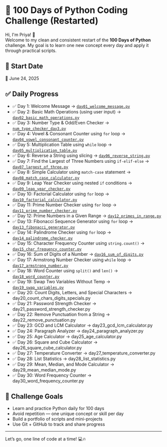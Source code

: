 # 🐍 100 Days of Python Coding Challenge (Restarted)

Hi, I'm Priya! 👋  
Welcome to my clean and consistent restart of the **100 Days of Python** challenge. My goal is to learn one new concept every day and apply it through practical scripts.

## 📅 Start Date
📆 June 24, 2025

## ✅ Daily Progress
- ✅ Day 1: Welcome Message → [`day01_welcome_message.py`](day01_welcome_message.py)
- ✅ Day 2: Basic Math Operations (using user input) → [`day02_basic_math_operations.py`](day02_basic_math_operations.py)
- ✅ Day 3: Number Type & Odd/Even Checker → [`num_type_checker_day3.py`](num_type_checker_day3.py)
- ✅ Day 4: Vowel & Consonant Counter using `for` loop → [`day04_vowel_consonant_counter.py`](day04_vowel_consonant_counter.py)
- ✅ Day 5: Multiplication Table using `while` loop → [`day05_multiplication_table.py`](day05_multiplication_table.py)
- ✅ Day 6: Reverse a String using slicing → [`day06_reverse_string.py`](day06_reverse_string.py)
- ✅ Day 7: Find the Largest of Three Numbers using `if-elif-else` → [`day07_largest_of_three.py`](day07_largest_of_three.py)
- ✅ Day 8: Simple Calculator using `match-case` statement → [`day08_match_case_calculator.py`](day08_match_case_calculator.py)
- ✅ Day 9: Leap Year Checker using nested `if` conditions → [`day09_leap_year_checker.py`](day09_leap_year_checker.py)
- ✅ Day 10: Factorial Calculator using `for` loop → [`day10_factorial_calculator.py`](day10_factorial_calculator.py)
- ✅ Day 11: Prime Number Checker using `for` loop → [`day11_prime_number_checker.py`](day11_prime_number_checker.py)
- ✅ Day 12: Prime Numbers in a Given Range → [`day12_primes_in_range.py`](day12_primes_in_range.py)
- ✅ Day 13: Fibonacci Sequence Generator using `for` loop → [`day13_fibonacci_generator.py`](day13_fibonacci_generator.py)
- ✅ Day 14: Palindrome Checker using `for` loop → [`day14_palindrome_checker.py`](day14_palindrome_checker.py)
- ✅ Day 15: Character Frequency Counter using `string.count()` → [`day15_char_frequency_counter.py`](day15_char_frequency_counter.py)
- ✅ Day 16: Sum of Digits of a Number → [`day16_sum_of_digits.py`](day16_sum_of_digits.py)
- ✅ Day 17: Armstrong Number Checker using `while` loop → [`day17_armstrong_number.py`](day17_armstrong_number.py)
- ✅ Day 18: Word Counter using `split()` and `len()` → [`day18_word_counter.py`](day18_word_counter.py)
- ✅ Day 19: Swap Two Variables Without Temp → [`day19_swap_variables.py`](day19_swap_variables.py)
- ✅ Day 20: Count Digits, Letters, and Special Characters → day20_count_chars_digits_specials.py
- ✅ Day 21: Password Strength Checker → day21_password_strength_checker.py
- ✅ Day 22: Remove Punctuation from a String → day22_remove_punctuation.py
- ✅ Day 23: GCD and LCM Calculator → day23_gcd_lcm_calculator.py
- ✅ Day 24: Paragraph Analyzer → day24_paragraph_analyzer.py
- ✅ Day 25: Age Calculator → day25_age_calculator.py
- ✅ Day 26: Square and Cube Calculator → day26_square_cube_calculator.py
- ✅ Day 27: Temperature Converter → day27_temperature_converter.py
- ✅ Day 28: List Statistics → day28_list_statistics.py
- ✅ Day 29: Mean, Median, and Mode Calculator → day29_mean_median_mode.py
- ✅ Day 30: Word Frequency Counter → day30_word_frequency_counter.py









## 🎯 Challenge Goals
- Learn and practice Python daily for 100 days
- Avoid repetition — one unique concept or skill per day
- Build a portfolio of scripts and mini-projects
- Use Git + GitHub to track and share progress

---

Let’s go, one line of code at a time! 💻🔥
